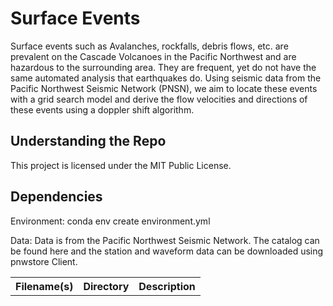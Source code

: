 # Surface Events
Surface events such as Avalanches, rockfalls, debris flows, etc. are prevalent on the Cascade Volcanoes in the Pacific Northwest and are hazardous to the surrounding area. They are frequent, yet do not have the same automated analysis that earthquakes do. Using seismic data from the Pacific Northwest Seismic Network (PNSN), we aim to locate these events with a grid search model and derive the flow velocities and directions of these events using a doppler shift algorithm.

<h2>Understanding the Repo</h2>
<table>
  <tr>
    <th>Filename(s)</th>
    <th>Directory</th>
    <th>Description</th>
  </tr>


This project is licensed under the MIT Public License.

## Dependencies
Environment: 
conda env create environment.yml

Data: Data is from the Pacific Northwest Seismic Network. The catalog can be found here and the station and waveform data can be downloaded using pnwstore Client. 

